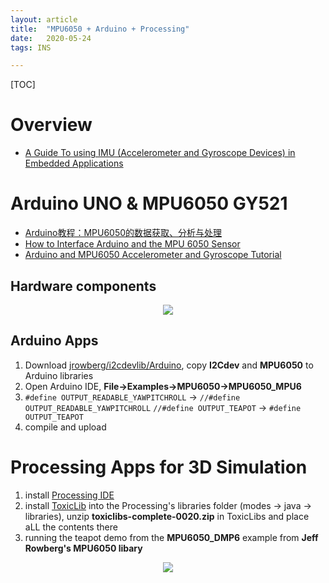 ```yaml
---
layout: article
title:  "MPU6050 + Arduino + Processing"
date:   2020-05-24
tags: INS

---
```


[TOC]

# Overview

* [A Guide To using IMU (Accelerometer and Gyroscope Devices) in Embedded Applications](http://www.starlino.com/imu_guide.html)

# Arduino UNO & MPU6050 GY521

* [Arduino教程：MPU6050的数据获取、分析与处理](http://www.geek-workshop.com/thread-15392-1-1.html)
* [How to Interface Arduino and the MPU 6050 Sensor](https://maker.pro/arduino/tutorial/how-to-interface-arduino-and-the-mpu-6050-sensor)
* [Arduino and MPU6050 Accelerometer and Gyroscope Tutorial](https://howtomechatronics.com/tutorials/arduino/arduino-and-mpu6050-accelerometer-and-gyroscope-tutorial/)

## Hardware components

<p align="center">
  <img src="../images/ins/Arduino_MPU6050.png">
</p>

## Arduino Apps

1. Download [jrowberg/i2cdevlib/Arduino](https://github.com/jrowberg/i2cdevlib/tree/master/Arduino), copy **I2Cdev** and **MPU6050** to Arduino libraries
2. Open Arduino IDE, **File->Examples->MPU6050->MPU6050_MPU6**
3. `#define OUTPUT_READABLE_YAWPITCHROLL` -> `//#define OUTPUT_READABLE_YAWPITCHROLL`
   `//#define OUTPUT_TEAPOT` -> `#define OUTPUT_TEAPOT`
4. compile and upload

# Processing Apps for 3D Simulation

1. install [Processing IDE](https://processing.org)
2. install [ToxicLib](https://bitbucket.org/postspectacular/toxiclibs/downloads/) into the Processing's libraries folder (modes -> java -> libraries), unzip **toxiclibs-complete-0020.zip** in ToxicLibs and place aLL the contents there
3. running the teapot demo from the **MPU6050_DMP6** example from **Jeff Rowberg's MPU6050 libary**

<p align="center">
  <img src="../images/ins/processing_teapot.png">
</p>
